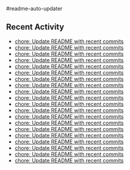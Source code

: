 #readme-auto-updater

## Recent Activity
<!-- LATEST_COMMITS:START -->
- [chore: Update README with recent commits](https://github.com/NEO1717/readme-auto-updater/commit/bf6557367b9749bab22695abe2eb0bca9da77e14)
- [chore: Update README with recent commits](https://github.com/NEO1717/readme-auto-updater/commit/07c15616e7ab8b4052301827a9fdafcd5f3de970)
- [chore: Update README with recent commits](https://github.com/NEO1717/readme-auto-updater/commit/e3af3bac662297845879c96d4f96e7d41524661b)
- [chore: Update README with recent commits](https://github.com/NEO1717/readme-auto-updater/commit/16d77537f1de3c941e1b6b972c1c3737caffcc60)
- [chore: Update README with recent commits](https://github.com/NEO1717/readme-auto-updater/commit/d7708bad9f1607026e190aae3e3e74a0bc9bfa4f)
- [chore: Update README with recent commits](https://github.com/NEO1717/readme-auto-updater/commit/1ef4488ef6e1e6fc7eb82a0a10cfdd4230855eee)
- [chore: Update README with recent commits](https://github.com/NEO1717/readme-auto-updater/commit/476eded80dca2179ae0431fc3b2ab25dbab7e577)
- [chore: Update README with recent commits](https://github.com/NEO1717/readme-auto-updater/commit/6e741162b10c73f2c934b01b74653728aa77c768)
- [chore: Update README with recent commits](https://github.com/NEO1717/readme-auto-updater/commit/809b340d598e0326d1797d4a08963f0a642d901a)
- [chore: Update README with recent commits](https://github.com/NEO1717/readme-auto-updater/commit/a0b20d49e6d866e96fb1fa6f6eea22113bcab2ec)
- [chore: Update README with recent commits](https://github.com/NEO1717/readme-auto-updater/commit/fe2209b69d95e83f0c539d1be0b42a37fafd26aa)
- [chore: Update README with recent commits](https://github.com/NEO1717/readme-auto-updater/commit/143bb25a29434b9ab3cfedc0c5eb04b658a163cb)
- [chore: Update README with recent commits](https://github.com/NEO1717/readme-auto-updater/commit/4b835100e9c0fad2887f12bac381af991a06fdec)
- [chore: Update README with recent commits](https://github.com/NEO1717/readme-auto-updater/commit/776099dc2444eb4ab9cd31ce087303f6402a5d11)
- [chore: Update README with recent commits](https://github.com/NEO1717/readme-auto-updater/commit/773da2093e699dffa04add4a7e0d11a14b991d0e)
- [chore: Update README with recent commits](https://github.com/NEO1717/readme-auto-updater/commit/f8d9e836bf12eb1452a13efe4ee86561d9263a4d)
- [chore: Update README with recent commits](https://github.com/NEO1717/readme-auto-updater/commit/c3203867100a5cddd9d38f80aaecb9c02bdb9626)
- [chore: Update README with recent commits](https://github.com/NEO1717/readme-auto-updater/commit/8e3f6375b6ad0c3cb5bfdecd2dd13dfd9fe81156)
- [chore: Update README with recent commits](https://github.com/NEO1717/readme-auto-updater/commit/758987df1f927224b15aa7033944d33e28ae6547)
- [chore: Update README with recent commits](https://github.com/NEO1717/readme-auto-updater/commit/b413e226656e96ceaf6c89c2477c797d2941a43a)
<!-- LATEST_COMMITS:END -->

